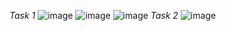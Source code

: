 *Task 1*
![image](https://github.com/Egor-Pyshny/DC.NET/assets/92670900/121ddf38-5960-4bbe-af46-e67771f079c7)
![image](https://github.com/Egor-Pyshny/DC.NET/assets/92670900/3c6095d1-0861-4358-a67f-facad1ee1c9e)
![image](https://github.com/Egor-Pyshny/DC.NET/assets/92670900/622cecc1-4027-4d6d-a88b-b924e007258e)
*Task 2*
![image](https://github.com/Egor-Pyshny/DC.NET/assets/92670900/500eb88c-0e67-4caf-b2db-628fc19a66d1)
